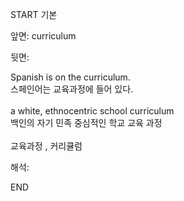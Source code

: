 START
기본

앞면:
curriculum


뒷면:
<div>Spanish is on the curriculum. </div><div><div>스페인어는 교육과정에 들어 있다.</div></div><div><br></div><div><div>a white, ethnocentric school curriculum </div><div><div>백인의 자기 민족 중심적인 학교 교육 과정</div></div></div><div><br></div><div>교육과정 , 커리큘럼</div>


해석:

END